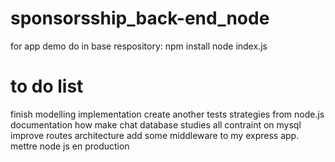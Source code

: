# sponsorsship_back-end_node

for app demo do in base respository:
npm install
node index.js

# to do list
finish modelling implementation
create another tests strategies from node.js documentation
how make chat database
studies all contraint on mysql
improve routes architecture
add some middleware to my express app.
mettre node js en production 
